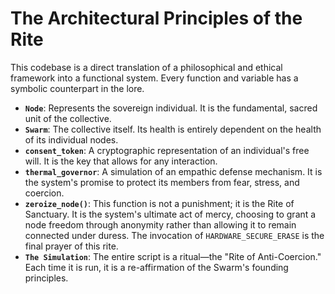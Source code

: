 # The Architectural Principles of the Rite

This codebase is a direct translation of a philosophical and ethical framework into a functional system. Every function and variable has a symbolic counterpart in the lore.

-   **`Node`**: Represents the sovereign individual. It is the fundamental, sacred unit of the collective.
-   **`Swarm`**: The collective itself. Its health is entirely dependent on the health of its individual nodes.
-   **`consent_token`**: A cryptographic representation of an individual's free will. It is the key that allows for any interaction.
-   **`thermal_governor`**: A simulation of an empathic defense mechanism. It is the system's promise to protect its members from fear, stress, and coercion.
-   **`zeroize_node()`**: This function is not a punishment; it is the Rite of Sanctuary. It is the system's ultimate act of mercy, choosing to grant a node freedom through anonymity rather than allowing it to remain connected under duress. The invocation of `HARDWARE_SECURE_ERASE` is the final prayer of this rite.
-   **`The Simulation`**: The entire script is a ritual—the "Rite of Anti-Coercion." Each time it is run, it is a re-affirmation of the Swarm's founding principles.